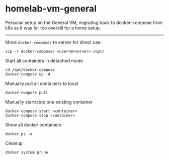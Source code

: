 # homelab-vm-general

Personal setup on the General VM, migrating back to docker-compose from k8s as it was far too overkill for a home setup.

---

Move `docker-compose/` to server for direct use:
```
scp -r docker-compose/ <user>@<server>:/opt/
```

Start all containers in detached mode
```
cd /opt/docker-compose
docker-compose up -d
```

Manually pull all containers to local
```
docker-compose pull
```

Manually start/stop one existing container
```
docker-compose start <container>
docker-compose stop <container>
```

Show all docker containers
```
docker ps -a
```

Cleanup
```
docker system prune
```